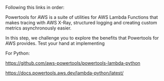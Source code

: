 <!-- Extra credit: Powertools for AWS -->
Following this links in order:

<!-- https://catalog.workshops.aws/serverless-developer-experience/en-US/unicorn-contracts/power-up -->

<!-- https://catalog.workshops.aws/serverless-developer-experience/en-US/unicorn-web/extra-credit-1-powerup-->

Powertools for AWS is a suite of utilities for AWS Lambda Functions that makes tracing with AWS X-Ray, structured logging and creating custom metrics asynchronously easier.

In this step, we challenge you to explore the benefits that Powertools for AWS provides. Test your hand at implementing

For Python:	

https://github.com/aws-powertools/powertools-lambda-python 	

https://docs.powertools.aws.dev/lambda-python/latest/ 